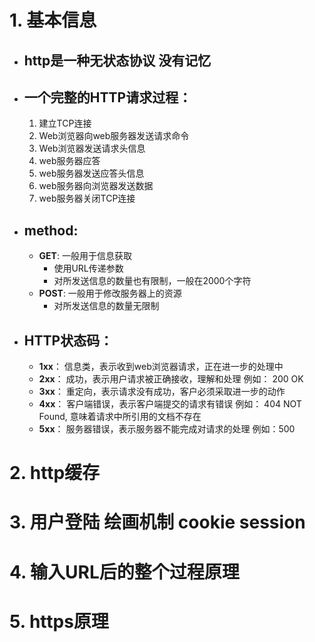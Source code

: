 # 1. 基本信息
  * ## http是一种无状态协议 没有记忆
  * ## 一个完整的HTTP请求过程：
    1. 建立TCP连接
    2. Web浏览器向web服务器发送请求命令
    3. Web浏览器发送请求头信息
    4. web服务器应答
    5. web服务器发送应答头信息
    6. web服务器向浏览器发送数据
    7. web服务器关闭TCP连接
  
  * ## method:
    - **GET**: 一般用于信息获取
      * 使用URL传递参数
      * 对所发送信息的数量也有限制，一般在2000个字符
    - **POST**: 一般用于修改服务器上的资源
      * 对所发送信息的数量无限制

  * ## HTTP状态码：
    * __1xx__： 信息类，表示收到web浏览器请求，正在进一步的处理中
    * __2xx__： 成功，表示用户请求被正确接收，理解和处理  例如： 200 OK
    * __3xx__： 重定向，表示请求没有成功，客户必须采取进一步的动作
    * __4xx__： 客户端错误，表示客户端提交的请求有错误  例如： 404 NOT Found, 意味着请求中所引用的文档不存在
    * __5xx__： 服务器错误，表示服务器不能完成对请求的处理 例如：500

# 2. http缓存

# 3. 用户登陆  绘画机制  cookie session

# 4. 输入URL后的整个过程原理

# 5. https原理
